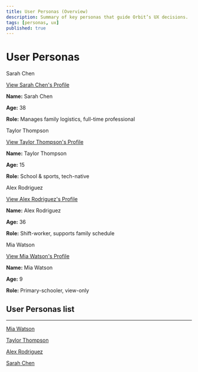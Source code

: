 ```yaml
---
title: User Personas (Overview)
description: Summary of key personas that guide Orbit’s UX decisions.
tags: [personas, ux]
published: true
---
```


# User Personas

<aside>
Sarah Chen

[View Sarah Chen's Profile](User%20Personas%201feb2bc5400e80c5a00dd2ee5edbb64e/Sarah%20Chen%201feb2bc5400e800f969ce94d060d00c1.md)

**Name:** Sarah Chen

**Age:** 38

**Role:** Manages family logistics, full-time professional

</aside>

<aside>
Taylor Thompson

[View Taylor Thompson's Profile](User%20Personas%201feb2bc5400e80c5a00dd2ee5edbb64e/Taylor%20Thompson%20200b2bc5400e80b6bad4f6b756a9ff52.md)

**Name:** Taylor Thompson

**Age:** 15

**Role:** School & sports, tech-native

</aside>

<aside>
Alex Rodriguez

[View Alex Rodriguez's Profile](User%20Personas%201feb2bc5400e80c5a00dd2ee5edbb64e/Alex%20Rodriguez%20200b2bc5400e80f88162f01cbcb7ab15.md)

**Name:** Alex Rodriguez

**Age:** 36

**Role:** Shift-worker, supports family schedule

</aside>

<aside>
Mia Watson

[View Mia Watson's Profile](User%20Personas%201feb2bc5400e80c5a00dd2ee5edbb64e/Mia%20Watson%20200b2bc5400e80ad927fdab857be2255.md)

**Name:** Mia Watson

**Age:** 9

**Role:** Primary-schooler, view-only

</aside>

## User Personas list

---

[Mia Watson](User%20Personas%201feb2bc5400e80c5a00dd2ee5edbb64e/Mia%20Watson%20200b2bc5400e80ad927fdab857be2255.md)

[Taylor Thompson](User%20Personas%201feb2bc5400e80c5a00dd2ee5edbb64e/Taylor%20Thompson%20200b2bc5400e80b6bad4f6b756a9ff52.md)

[Alex Rodriguez](User%20Personas%201feb2bc5400e80c5a00dd2ee5edbb64e/Alex%20Rodriguez%20200b2bc5400e80f88162f01cbcb7ab15.md)

[Sarah Chen](User%20Personas%201feb2bc5400e80c5a00dd2ee5edbb64e/Sarah%20Chen%201feb2bc5400e800f969ce94d060d00c1.md)